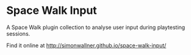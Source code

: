 # Space Walk Input

A Space Walk plugin collection to analyse user input during playtesting sessions.

Find it online at http://simonwallner.github.io/space-walk-input/
